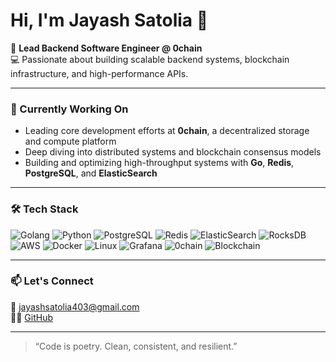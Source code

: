 # Hi, I'm Jayash Satolia 👋

🚀 **Lead Backend Software Engineer @ 0chain**  
💻 Passionate about building scalable backend systems, blockchain infrastructure, and high-performance APIs.

---

### 🧠 Currently Working On
- Leading core development efforts at **0chain**, a decentralized storage and compute platform
- Deep diving into distributed systems and blockchain consensus models
- Building and optimizing high-throughput systems with **Go**, **Redis**, **PostgreSQL**, and **ElasticSearch**

---

### 🛠️ Tech Stack  
![Golang](https://img.shields.io/badge/-Golang-000?style=flat&logo=go&logoColor=00ADD8) 
![Python](https://img.shields.io/badge/-Python-000?style=flat&logo=python) 
![PostgreSQL](https://img.shields.io/badge/-PostgreSQL-000?style=flat&logo=postgresql) 
![Redis](https://img.shields.io/badge/-Redis-000?style=flat&logo=redis) 
![ElasticSearch](https://img.shields.io/badge/-ElasticSearch-000?style=flat&logo=elasticsearch) 
![RocksDB](https://img.shields.io/badge/-RocksDB-000?style=flat&logo=rocksdb&logoColor=white) 
![AWS](https://img.shields.io/badge/-AWS-000?style=flat&logo=amazonaws) 
![Docker](https://img.shields.io/badge/-Docker-000?style=flat&logo=docker) 
![Linux](https://img.shields.io/badge/-Linux-000?style=flat&logo=linux) 
![Grafana](https://img.shields.io/badge/-Grafana-000?style=flat&logo=grafana) 
![0chain](https://img.shields.io/badge/-0chain-000?style=flat&logo=zero&logoColor=00ADD8) 
![Blockchain](https://img.shields.io/badge/-Blockchain-000?style=flat&logo=blockchain-dot-com)



---

### 📫 Let's Connect
📧 jayashsatolia403@gmail.com  
🧑‍💻 [GitHub](https://github.com/Jayashsatolia403) 

---


> “Code is poetry. Clean, consistent, and resilient.”

